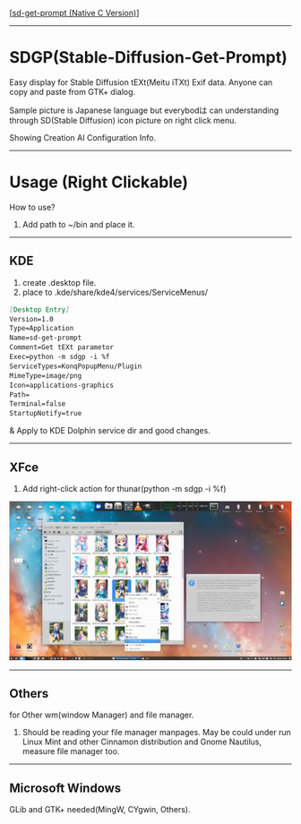 [[sd-get-prompt (Native C Version)](https://github.com/ScrapWare/sd-get-prompt)]

---
# SDGP(Stable-Diffusion-Get-Prompt)

Easy display for Stable Diffusion tEXt(Meitu iTXt) Exif data. Anyone can copy and paste from GTK+ dialog.

Sample picture is Japanese language but everybodは can understanding through SD(Stable Diffusion) icon picture on right click menu.

Showing Creation AI Configuration Info.

-----
# Usage (Right Clickable)

How to use?

1. Add path to ~/bin and place it.

-----
## KDE

1. create .desktop file.
2. place to .kde/share/kde4/services/ServiceMenus/

````markdown
[Desktop Entry]  
Version=1.0  
Type=Application  
Name=sd-get-prompt  
Comment=Get tEXt parametor  
Exec=python -m sdgp -i %f
ServiceTypes=KonqPopupMenu/Plugin  
MimeType=image/png  
Icon=applications-graphics  
Path=  
Terminal=false  
StartupNotify=true  
````

& Apply to KDE Dolphin service dir and good changes.

-----
## XFce

1. Add right-click action for thunar(python -m sdgp -i %f)

![sample](https://raw.githubusercontent.com/ScrapWareOrg/sdgp/refs/heads/main/xfce-sample.png)

-----
## Others

for Other wm(window Manager) and file manager.

1. Should be reading your file manager manpages. May be could under run Linux Mint and other Cinnamon distribution and Gnome Nautilus, measure file manager too.

-----
## Microsoft Windows

GLib and GTK+ needed(MingW, CYgwin, Others).
